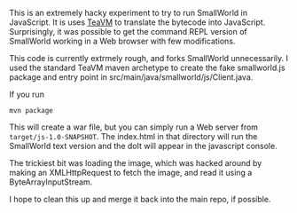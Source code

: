 This is an extremely hacky experiment to try to run SmallWorld in JavaScript.
It is uses [TeaVM](http://teavm.org) to translate the bytecode into JavaScript.
Surprisingly, it was possible to get the command REPL version of SmallWorld
working in a Web browser with few modifications.

This code is currently extrmely rough, and forks SmallWorld unnecessarily. I
used the standard TeaVM maven archetype to create the fake smallworld.js package
and entry point in src/main/java/smallworld/js/Client.java.

If you run

```
mvn package
```

This will create a war file, but you can simply run a Web server from
`target/js-1.0-SNAPSHOT`. The index.html in that directory will run the
SmallWorld text version and the doIt will appear in the javascript console.

The trickiest bit was loading the image, which was hacked around by making an
XMLHttpRequest to fetch the image, and read it using a ByteArrayInputStream.

I hope to clean this up and merge it back into the main repo, if possible.
